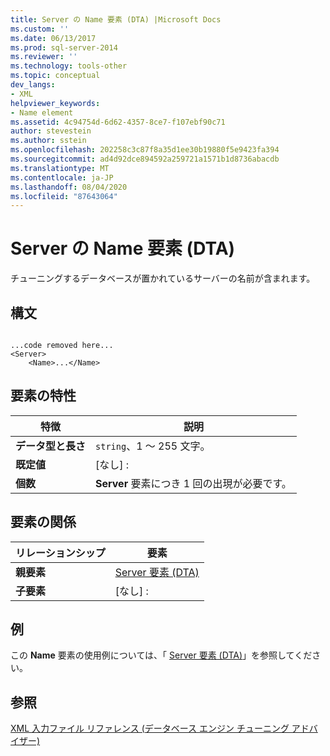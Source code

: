 ```yaml
---
title: Server の Name 要素 (DTA) |Microsoft Docs
ms.custom: ''
ms.date: 06/13/2017
ms.prod: sql-server-2014
ms.reviewer: ''
ms.technology: tools-other
ms.topic: conceptual
dev_langs:
- XML
helpviewer_keywords:
- Name element
ms.assetid: 4c94754d-6d62-4357-8ce7-f107ebf90c71
author: stevestein
ms.author: sstein
ms.openlocfilehash: 202258c3c87f8a35d1ee30b19880f5e9423fa394
ms.sourcegitcommit: ad4d92dce894592a259721a1571b1d8736abacdb
ms.translationtype: MT
ms.contentlocale: ja-JP
ms.lasthandoff: 08/04/2020
ms.locfileid: "87643064"
---
```

# <a name="name-element-for-server-dta"></a>Server の Name 要素 (DTA)
  チューニングするデータベースが置かれているサーバーの名前が含まれます。  
  
## <a name="syntax"></a>構文  
  
```  
  
...code removed here...  
<Server>  
    <Name>...</Name>  
```  
  
## <a name="element-characteristics"></a>要素の特性  
  
|特徴|説明|  
|--------------------|-----------------|  
|**データ型と長さ**|`string`、1 ～ 255 文字。|  
|**既定値**|[なし] :|  
|**個数**|**Server** 要素につき 1 回の出現が必要です。|  
  
## <a name="element-relationships"></a>要素の関係  
  
|リレーションシップ|要素|  
|------------------|--------------|  
|**親要素**|[Server 要素 &#40;DTA&#41;](server-element-dta.md)|  
|**子要素**|[なし] :|  
  
## <a name="example"></a>例  
 この **Name** 要素の使用例については、「 [Server 要素 &#40;DTA&#41;](server-element-dta.md)」を参照してください。  
  
## <a name="see-also"></a>参照  
 [XML 入力ファイル リファレンス &#40;データベース エンジン チューニング アドバイザー&#41;](xml-input-file-reference-database-engine-tuning-advisor.md)  
  
  
